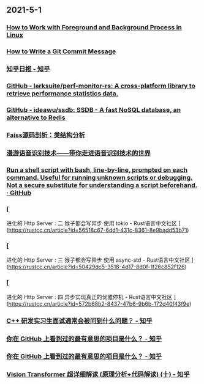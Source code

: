 
## 2021-5-1

### [How to Work with Foreground and Background Process in Linux](https://www.linuxshelltips.com/foreground-and-background-process-in-linux/)

### [How to Write a Git Commit Message](https://chris.beams.io/posts/git-commit/)

### [知乎日报 - 知乎](https://daily.zhihu.com/story/9735570)

### [GitHub - larksuite/perf-monitor-rs: A cross-platform library to retrieve performance statistics data.](https://github.com/larksuite/perf-monitor-rs)

### [GitHub - ideawu/ssdb: SSDB - A fast NoSQL database, an alternative to Redis](https://github.com/ideawu/ssdb)

### [Faiss源码剖析：类结构分析](https://xie.infoq.cn/article/dc677d44a32165d2d8a530486)

### [漫游语音识别技术——带你走进语音识别技术的世界](https://xie.infoq.cn/article/626e64a43102e1309b02500a7)

### [Run a shell script with bash, line-by-line, prompted on each command. Useful for running unknown scripts or debugging. Not a secure substitute for understanding a script beforehand. · GitHub](https://gist.github.com/wlib/093f8b8f670016813073a4c4f8b28e81)

### [
进化的 Http Server : 二 猴子都会写异步 使用 tokio  - Rust语言中文社区
](https://rustcc.cn/article?id=56518c67-6dd1-431c-8361-8e9badd53b71)

### [
进化的 Http Server : 三 猴子都会写异步 使用 async-std - Rust语言中文社区
](https://rustcc.cn/article?id=50429dc5-3518-4d17-8d0f-1f26c852f126)

### [
进化的 Http Server : 四 异步实现真正的优雅停机 - Rust语言中文社区
](https://rustcc.cn/article?id=572b68b2-8437-47b6-9b6b-172d40f43f9e)

### [C++ 研发实习生面试通常会被问到什么问题？ - 知乎](https://www.zhihu.com/question/27950576/answer/1860833779?utm_medium=social&utm_oi=49336847171584&utm_source=com.instapaper.android)

### [你在 GitHub 上看到过的最有意思的项目是什么？ - 知乎](https://www.zhihu.com/question/23498424?utm_medium=social&utm_oi=49336847171584&utm_source=com.instapaper.android)

### [你在 GitHub 上看到过的最有意思的项目是什么？ - 知乎](https://www.zhihu.com/question/23498424/answer/48260405?utm_medium=social&utm_oi=49336847171584&utm_source=com.instapaper.android)

### [Vision Transformer 超详细解读 (原理分析+代码解读) (十) - 知乎](https://zhuanlan.zhihu.com/p/367733889)